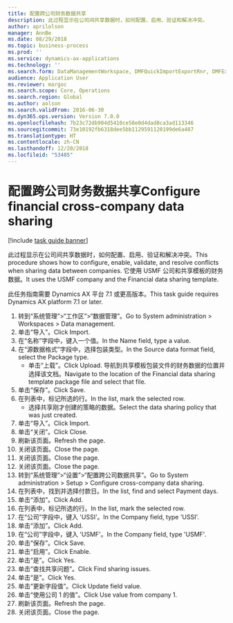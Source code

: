 ```yaml
---
title: 配置跨公司财务数据共享
description: 此过程显示在公司间共享数据时，如何配置、启用、验证和解决冲突。
author: aprilolson
manager: AnnBe
ms.date: 08/29/2018
ms.topic: business-process
ms.prod: ''
ms.service: dynamics-ax-applications
ms.technology: ''
ms.search.form: DataManagementWorkspace, DMFQuickImportExportRnr, DMFExecutionHistoryWorkspace, DMFExecutionHistorySummary, DMFExecutionHistoryEntities,  SysDataSharingConfiguration, SysDataSharingDiscrepencies
audience: Application User
ms.reviewer: margoc
ms.search.scope: Core, Operations
ms.search.region: Global
ms.author: aolson
ms.search.validFrom: 2016-06-30
ms.dyn365.ops.version: Version 7.0.0
ms.openlocfilehash: 7b23c72db904d5410ce58e0d4dad8ca3ad113346
ms.sourcegitcommit: 73e10192fb6318dee5bb1129591120199de6a487
ms.translationtype: HT
ms.contentlocale: zh-CN
ms.lasthandoff: 12/20/2018
ms.locfileid: "53485"
---
```

# <a name="configure-financial-cross-company-data-sharing"></a><span data-ttu-id="99f3e-103">配置跨公司财务数据共享</span><span class="sxs-lookup"><span data-stu-id="99f3e-103">Configure financial cross-company data sharing</span></span>

[!include [task guide banner](../../includes/task-guide-banner.md)]

<span data-ttu-id="99f3e-104">此过程显示在公司间共享数据时，如何配置、启用、验证和解决冲突。</span><span class="sxs-lookup"><span data-stu-id="99f3e-104">This procedure shows how to configure, enable, validate, and resolve conflicts when sharing data between companies.</span></span> <span data-ttu-id="99f3e-105">它使用 USMF 公司和共享模板的财务数据。</span><span class="sxs-lookup"><span data-stu-id="99f3e-105">It uses the USMF company and the Financial data sharing template.</span></span>



<span data-ttu-id="99f3e-106">此任务指南需要 Dynamics AX 平台 7.1 或更高版本。</span><span class="sxs-lookup"><span data-stu-id="99f3e-106">This task guide requires Dynamics AX platform 7.1 or later.</span></span>

1. <span data-ttu-id="99f3e-107">转到“系统管理”>“工作区”>“数据管理”。</span><span class="sxs-lookup"><span data-stu-id="99f3e-107">Go to System administration > Workspaces > Data management.</span></span>
2. <span data-ttu-id="99f3e-108">单击“导入”。</span><span class="sxs-lookup"><span data-stu-id="99f3e-108">Click Import.</span></span>
3. <span data-ttu-id="99f3e-109">在“名称”字段中，键入一个值。</span><span class="sxs-lookup"><span data-stu-id="99f3e-109">In the Name field, type a value.</span></span>
4. <span data-ttu-id="99f3e-110">在“源数据格式”字段中，选择包装类型。</span><span class="sxs-lookup"><span data-stu-id="99f3e-110">In the Source data format field, select the Package type.</span></span>
    * <span data-ttu-id="99f3e-111">单击“上载”。</span><span class="sxs-lookup"><span data-stu-id="99f3e-111">Click Upload.</span></span> <span data-ttu-id="99f3e-112">导航到共享模板包装文件的财务数据的位置并选择该文档。</span><span class="sxs-lookup"><span data-stu-id="99f3e-112">Navigate to the location of the Financial data sharing template package file and select that file.</span></span>  
5. <span data-ttu-id="99f3e-113">单击“保存”。</span><span class="sxs-lookup"><span data-stu-id="99f3e-113">Click Save.</span></span>
6. <span data-ttu-id="99f3e-114">在列表中，标记所选的行。</span><span class="sxs-lookup"><span data-stu-id="99f3e-114">In the list, mark the selected row.</span></span>
    * <span data-ttu-id="99f3e-115">选择共享刚才创建的策略的数据。</span><span class="sxs-lookup"><span data-stu-id="99f3e-115">Select the data sharing policy that was just created.</span></span>  
7. <span data-ttu-id="99f3e-116">单击“导入”。</span><span class="sxs-lookup"><span data-stu-id="99f3e-116">Click Import.</span></span>
8. <span data-ttu-id="99f3e-117">单击“关闭”。</span><span class="sxs-lookup"><span data-stu-id="99f3e-117">Click Close.</span></span>
9. <span data-ttu-id="99f3e-118">刷新该页面。</span><span class="sxs-lookup"><span data-stu-id="99f3e-118">Refresh the page.</span></span>
10. <span data-ttu-id="99f3e-119">关闭该页面。</span><span class="sxs-lookup"><span data-stu-id="99f3e-119">Close the page.</span></span>
11. <span data-ttu-id="99f3e-120">关闭该页面。</span><span class="sxs-lookup"><span data-stu-id="99f3e-120">Close the page.</span></span>
12. <span data-ttu-id="99f3e-121">关闭该页面。</span><span class="sxs-lookup"><span data-stu-id="99f3e-121">Close the page.</span></span>
13. <span data-ttu-id="99f3e-122">转到“系统管理”>“设置”>“配置跨公司数据共享”。</span><span class="sxs-lookup"><span data-stu-id="99f3e-122">Go to System administration > Setup > Configure cross-company data sharing.</span></span>
14. <span data-ttu-id="99f3e-123">在列表中，找到并选择付款日。</span><span class="sxs-lookup"><span data-stu-id="99f3e-123">In the list, find and select Payment days.</span></span>
15. <span data-ttu-id="99f3e-124">单击“添加”。</span><span class="sxs-lookup"><span data-stu-id="99f3e-124">Click Add.</span></span>
16. <span data-ttu-id="99f3e-125">在列表中，标记所选的行。</span><span class="sxs-lookup"><span data-stu-id="99f3e-125">In the list, mark the selected row.</span></span>
17. <span data-ttu-id="99f3e-126">在“公司”字段中，键入 'USSI'。</span><span class="sxs-lookup"><span data-stu-id="99f3e-126">In the Company field, type 'USSI'.</span></span>
18. <span data-ttu-id="99f3e-127">单击“添加”。</span><span class="sxs-lookup"><span data-stu-id="99f3e-127">Click Add.</span></span>
19. <span data-ttu-id="99f3e-128">在“公司”字段中，键入 'USMF'。</span><span class="sxs-lookup"><span data-stu-id="99f3e-128">In the Company field, type 'USMF'.</span></span>
20. <span data-ttu-id="99f3e-129">单击“保存”。</span><span class="sxs-lookup"><span data-stu-id="99f3e-129">Click Save.</span></span>
21. <span data-ttu-id="99f3e-130">单击“启用”。</span><span class="sxs-lookup"><span data-stu-id="99f3e-130">Click Enable.</span></span>
22. <span data-ttu-id="99f3e-131">单击“是”。</span><span class="sxs-lookup"><span data-stu-id="99f3e-131">Click Yes.</span></span>
23. <span data-ttu-id="99f3e-132">单击“查找共享问题”。</span><span class="sxs-lookup"><span data-stu-id="99f3e-132">Click Find sharing issues.</span></span>
24. <span data-ttu-id="99f3e-133">单击“是”。</span><span class="sxs-lookup"><span data-stu-id="99f3e-133">Click Yes.</span></span>
25. <span data-ttu-id="99f3e-134">单击“更新字段值”。</span><span class="sxs-lookup"><span data-stu-id="99f3e-134">Click Update field value.</span></span>
26. <span data-ttu-id="99f3e-135">单击“使用公司 1 的值”。</span><span class="sxs-lookup"><span data-stu-id="99f3e-135">Click Use value from company 1.</span></span>
27. <span data-ttu-id="99f3e-136">刷新该页面。</span><span class="sxs-lookup"><span data-stu-id="99f3e-136">Refresh the page.</span></span>
28. <span data-ttu-id="99f3e-137">关闭该页面。</span><span class="sxs-lookup"><span data-stu-id="99f3e-137">Close the page.</span></span>


